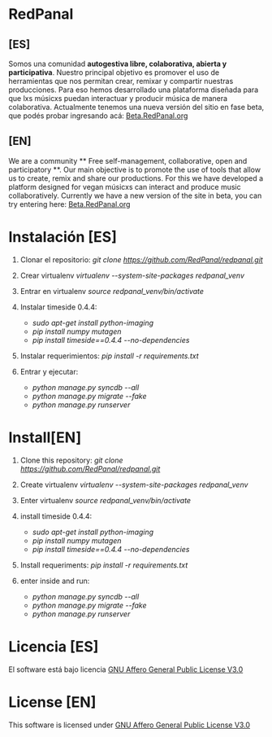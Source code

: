 
RedPanal
========

## [ES] ##

Somos una comunidad **autogestiva libre, colaborativa, abierta y participativa**. Nuestro principal objetivo es promover el uso de herramientas que nos permitan crear, remixar y compartir nuestras producciones. Para eso hemos desarrollado una plataforma diseñada para que lxs músicxs puedan interactuar y producir música de manera colaborativa. Actualmente tenemos una nueva versión del sitio en fase beta, que podés probar ingresando acá: [Beta.RedPanal.org](http://beta.redpanal.org)

## [EN] ##

We are a community ** Free self-management, collaborative, open and participatory **. Our main objective is to promote the use of tools that allow us to create, remix and share our productions. For this we have developed a platform designed for vegan músicxs can interact and produce music collaboratively. Currently we have a new version of the site in beta, you can try entering here:  [Beta.RedPanal.org](http://beta.redpanal.org)

Instalación [ES]
================
1. Clonar el repositorio: *git clone https://github.com/RedPanal/redpanal.git*
2. Crear virtualenv  *virtualenv --system-site-packages redpanal_venv*
3. Entrar en virtualenv *source redpanal_venv/bin/activate*
4. Instalar timeside 0.4.4:
    - *sudo apt-get install python-imaging*
    - *pip install numpy mutagen*
    - *pip install timeside==0.4.4 --no-dependencies*

5. Instalar requerimientos: *pip install -r requirements.txt*
6. Entrar y ejecutar:
    - *python manage.py syncdb --all*
    - *python manage.py migrate --fake*
    - *python manage.py runserver*

Install[EN]
===========


1. Clone this repository: *git clone https://github.com/RedPanal/redpanal.git*
2. Create virtualenv  *virtualenv --system-site-packages redpanal_venv*
3. Enter virtualenv *source redpanal_venv/bin/activate*
4. install timeside 0.4.4:
    - *sudo apt-get install python-imaging*
    - *pip install numpy mutagen*
    - *pip install timeside==0.4.4 --no-dependencies*

5. Install requeriments: *pip install -r requirements.txt*
6. enter inside and run:
    - *python manage.py syncdb --all*
    - *python manage.py migrate --fake*
    - *python manage.py runserver*

Licencia [ES]
=============

El software está bajo licencia [GNU Affero General Public License V3.0](https://www.gnu.org/licenses/agpl-3.0.html)

License [EN]
============

This software is licensed under [GNU Affero General Public License V3.0](https://www.gnu.org/licenses/agpl-3.0.html)